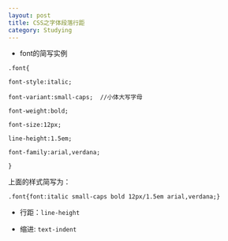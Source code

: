 ```yaml
---
layout: post
title: CSS之字体段落行距
category: Studying
---
```


+ font的简写实例

`.font{`

`font-style:italic;`

`font-variant:small-caps;  //小体大写字母`

`font-weight:bold;`

`font-size:12px;`

`line-height:1.5em;`

`font-family:arial,verdana;`

`}`

上面的样式简写为：

`.font{font:italic small-caps bold 12px/1.5em arial,verdana;}`

+ 行距：`line-height`


+ 缩进: `text-indent`

